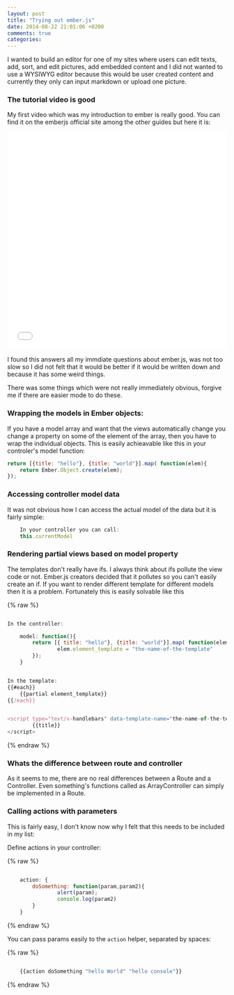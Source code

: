 ```yaml
---
layout: post
title: "Trying out ember.js"
date: 2014-08-22 21:01:06 +0200
comments: true
categories: 
---
```



I wanted to build an editor for one of my sites where users can edit texts, add, sort, and edit pictures, add embedded content and I did not wanted to use a WYSIWYG editor because this would be user created content and currently they only can input markdown or upload one picture. 

### The tutorial video is good

My first video which was my introduction to ember is really good. You can find it on the emberjs official  site among the other guides but here it is: 

<iframe width="100%" height="500px" src="//www.youtube.com/embed/1QHrlFlaXdI" frameborder="0" allowfullscreen></iframe>

I found this answers all my immdiate questions about ember.js, was not too slow so I did not felt that it would be better if it would be written down and because it has some weird things. 

There was some things which were not really immediately obvious, forgive me if there are easier mode to do these. 

### Wrapping the models in Ember objects:

If you have a model array and want that the views automatically change   you change a property on some of the element of the array, then you have to wrap the individual objects. This is easily achieavable like this in your controler's model function:

``` javascript
return [{title: "hello"}, {title: "world"}].map( function(elem){
    return Ember.Object.create(elem);
});

```

### Accessing controller model data

It was not obvious how I can access the actual model of the data but it is fairly simple:

``` javascript
    In your controller you can call:
    this.currentModel

```

### Rendering partial views based on model property

The templates don't  really have ifs. I always think about ifs pollute the view code or not. Ember.js creators decided that it pollutes so you can't easily create an if. If you want to render different template for different models then it is a problem. Fortunately this is easily solvable like this


{% raw %}
``` javascript

In the controller:

    model: function(){
        return [{ title: "hello"}, {title: "world"}].map( function(elem){
                elem.element_template = "the-name-of-the-template"
        });
    }


In the template:
{{#each}}
    {{partial element_template}}
{{/each}}


<script type="text/x-handlebars" data-template-name="the-name-of-the-template">
        {{title}}
</script>

```
{% endraw %}

### Whats the difference between route and controller

As it seems to me, there are no real differences between a Route and a Controller. Even something's functions called as ArrayController can simply be implemented in a Route. 

### Calling actions with parameters

This is fairly easy, I don't know now why I felt that this needs to be included in my list:

Define actions in your controller:

{% raw %}
``` javascript

    action: { 
        doSomething: function(param,param2){
                alert(param);
                console.log(param2)
        }
    }

```

{% endraw %}

You can pass params easily to the `action` helper, separated by spaces:

{% raw %}
``` javascript

    {{action doSomething "hello World" "hello console"}}

```
{% endraw %}



